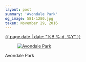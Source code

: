 ```yaml
---
layout: post
summary: 'Avondale Park'
og_image: 581-1280.jpg
taken: November 29, 2016
---
```


<div class="post">
 <time>
  <a href="/581">
   {{ page.date | date: "%B %-d, %Y" }}
  </a>
 </time>
 <a href="/581">
  <figure data-taken="11/29/2016">
   <img alt="Avondale Park" sizes="(min-width: 700px) 50vw, calc(100vw - 2rem)" src="{{ site.assets_url }}/581-640.jpg" srcset="{{ site.assets_url }}/581-320.jpg 320w, {{ site.assets_url }}/581-640.jpg 640w, {{ site.assets_url }}/581-960.jpg 960w, {{ site.assets_url }}/581-1280.jpg 1280w"/>
  </figure>
 </a>
 <span>
  Avondale Park
 </span>
</div>
